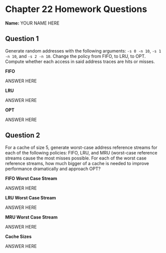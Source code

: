 # Chapter 22 Homework Questions
**Name:** YOUR NAME HERE

## Question 1

Generate random addresses with the following arguments: `-s 0 -n 10`, `-s 1 -n 10`, and `-s 2 -n 10`.
Change the policy from FIFO, to LRU, to OPT. Compute whether each access in said address traces are hits or misses.

**FIFO**

ANSWER HERE

**LRU**

ANSWER HERE

**OPT**

ANSWER HERE

## Question 2

For a cache of size 5, generate worst-case address reference streams for each of the following policies: FIFO, LRU, and MRU (worst-case reference streams cause the most misses possible. For each of the worst case reference streams, how much bigger of a cache is needed to improve performance dramatically and approach OPT?

**FIFO Worst Case Stream**

ANSWER HERE 

**LRU Worst Case Stream**

ANSWER HERE

**MRU Worst Case Stream**

ANSWER HERE

**Cache Sizes**

ANSWER HERE